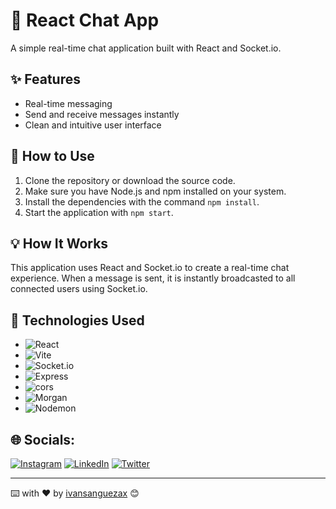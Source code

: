 # 💬 React Chat App

A simple real-time chat application built with React and Socket.io.

## ✨ Features

- Real-time messaging
- Send and receive messages instantly
- Clean and intuitive user interface

## 🚀 How to Use

1. Clone the repository or download the source code.
2. Make sure you have Node.js and npm installed on your system.
3. Install the dependencies with the command `npm install`.
4. Start the application with `npm start`.

## 💡 How It Works

This application uses React and Socket.io to create a real-time chat experience. When a message is sent, it is instantly broadcasted to all connected users using Socket.io.

## 🚀 Technologies Used

- ![React](https://img.shields.io/badge/React-%2320232a.svg?style=flat&logo=react&logoColor=%2361DAFB)
- ![Vite](https://img.shields.io/badge/Vite-%230646F0.svg?style=flat&logo=vite&logoColor=white)
- ![Socket.io](https://img.shields.io/badge/Socket.io-%23000000.svg?style=flat&logo=socket.io&logoColor=white)
- ![Express](https://img.shields.io/badge/Express-%23000000.svg?style=flat&logo=express&logoColor=white)
- ![cors](https://img.shields.io/badge/cors-%23E34F26.svg?style=flat&logo=cors&logoColor=white)
- ![Morgan](https://img.shields.io/badge/Morgan-%23000000.svg?style=flat)
- ![Nodemon](https://img.shields.io/badge/Nodemon-%23000000.svg?style=flat)



## 🌐 Socials:
[![Instagram](https://img.shields.io/badge/Instagram-%23E4405F.svg?logo=Instagram&logoColor=white)](https://instagram.com/ivansanguezax) [![LinkedIn](https://img.shields.io/badge/LinkedIn-%230077B5.svg?logo=linkedin&logoColor=white)](https://linkedin.com/in/ivansanguezax) [![Twitter](https://img.shields.io/badge/Twitter-%231DA1F2.svg?logo=Twitter&logoColor=white)](https://twitter.com/ivansanguezax) 

---
⌨️ with ❤️ by [ivansanguezax](https://github.com/ivansanguezax) 😊